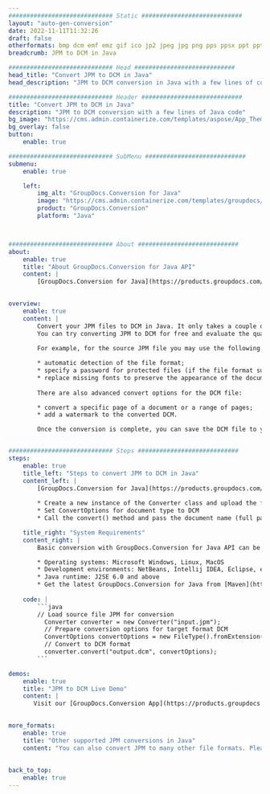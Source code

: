 ```yaml
---
############################# Static ############################
layout: "auto-gen-conversion"
date: 2022-11-11T11:32:26
draft: false
otherformats: bmp dcm emf emz gif ico jp2 jpeg jpg png pps ppsx ppt pptx psb psd svg svgz tga tif tiff webp wmf wmz
breadcrumb: JPM to DCM in Java

############################# Head ############################
head_title: "Convert JPM to DCM in Java"
head_description: "JPM to DCM conversion in Java with a few lines of code. Convert over 160 file formats using the GroupDocs document conversion API for Java"

############################# Header ############################
title: "Convert JPM to DCM in Java"
description: "JPM to DCM conversion with a few lines of Java code"
bg_image: "https://cms.admin.containerize.com/templates/aspose/App_Themes/V3/images/bg/header1.png"
bg_overlay: false
button:
    enable: true

############################# SubMenu ############################
submenu:
    enable: true

    left:
        img_alt: "GroupDocs.Conversion for Java"
        image: "https://cms.admin.containerize.com/templates/groupdocs/images/product-logos/90x90-noborder/groupdocs-conversion-java.png"
        product: "GroupDocs.Conversion"
        platform: "Java"



############################# About ############################
about:
    enable: true
    title: "About GroupDocs.Conversion for Java API"
    content: |
        [GroupDocs.Conversion for Java](https://products.groupdocs.com/conversion/java/) is an advanced file format conversion API for converting between popular image and document formats such as Microsoft Office, OpenDocument, PDF, HTML, email, CAD. and much more with just a few lines of code. The native API automatically detects the formats of the original documents and offers many options for customizing the converted documents. Along with the function of extracting information from a document, it also supports caching of the conversion results to the local disk by default. However, any type of cache storage can be supported by implementing the appropriate interfaces - Amazon S3, Dropbox, Google Drive, Windows Azure, Reddis, or any others.
    

overview:
    enable: true
    content: |
        Convert your JPM files to DCM in Java. It only takes a couple of lines of Java code on any platform of your choice, such as Windows, Linux, macOS.
        You can try converting JPM to DCM for free and evaluate the quality of the conversion results. Along with simple file conversion scripts, you can try more sophisticated options for loading the JPM source file and storing the DCM output. 
        
        For example, for the source JPM file you may use the following load options:

        * automatic detection of the file format;
        * specify a password for protected files (if the file format supports it);
        * replace missing fonts to preserve the appearance of the document.
        
        There are also advanced convert options for the DCM file:

        * convert a specific page of a document or a range of pages;
        * add a watermark to the converted DCM.

        Once the conversion is complete, you can save the DCM file to your local file path or to any third party storage such as FTP, Amazon S3, Google Drive, Dropbox etc. Please note - to convert JPM to DCM, you do not need to install any additional software, such as MS Office, Open Office, Adobe Acrobat Reader etc.


############################# Steps ############################
steps:
    enable: true
    title_left: "Steps to convert JPM to DCM in Java"
    content_left: |
        [GroupDocs.Conversion for Java](https://products.groupdocs.com/conversion/java/) allows developers to easily convert JPM file to DCM with a few lines of code.
        
        * Create a new instance of the Converter class and upload the file JPM with the full path
        * Set ConvertOptions for document type to DCM
        * Call the convert() method and pass the document name (full path) and format (DCM) as a parameter

    title_right: "System Requirements"
    content_right: |
        Basic conversion with GroupDocs.Conversion for Java API can be done with just a few lines of code. Our APIs are supported on all major platforms and operating systems. Before executing the code below, make sure you have the following prerequisites installed on your system.

        * Operating systems: Microsoft Windows, Linux, MacOS
        * Development environments: NetBeans, Intellij IDEA, Eclipse, etc.
        * Java runtime: J2SE 6.0 and above
        * Get the latest GroupDocs.Conversion for Java from [Maven](https://repository.groupdocs.com/webapp/#/artifacts/browse/tree/General/repo/com/groupdocs/groupdocs-conversion)
         
    code: |
        ```java    
        // Load source file JPM for conversion
          Converter converter = new Converter("input.jpm");
          // Prepare conversion options for target format DCM
          ConvertOptions convertOptions = new FileType().fromExtension("dcm").getConvertOptions();
          // Convert to DCM format
          converter.convert("output.dcm", convertOptions);
        ```

demos:
    enable: true
    title: "JPM to DCM Live Demo"
    content: |
       Visit our [GroupDocs.Conversion App](https://products.groupdocs.app/conversion/family) website and try JPM to DCM conversion now. The free demo has the following benefits
          

more_formats:
    enable: true
    title: "Other supported JPM conversions in Java"
    content: "You can also convert JPM to many other file formats. Please see the list below."
       
       
back_to_top:
    enable: true
---
```

